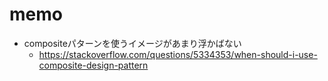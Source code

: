 # memo

- compositeパターンを使うイメージがあまり浮かばない
  - https://stackoverflow.com/questions/5334353/when-should-i-use-composite-design-pattern
